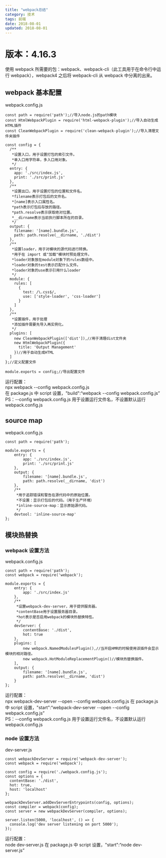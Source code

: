 ```yaml
---
title: "webpack总结"
category: 技术
tags: 前端
date: 2018-08-01
updated: 2018-08-01
---
```


# 版本：4.16.3

使用 webpack 所需要的包：webpack、webpack-cli（此工具用于在命令行中运行 webpack），webpack4 之后将 webpack-cli 从 webpack 中分离的出来。

## webpack 基本配置

webpack.config.js

```
const path = require('path');//导入node.js的path模块
const HtmlWebpackPlugin = require('html-webpack-plugin');//导入自动生成HTML插件
const CleanWebpackPlugin = require('clean-webpack-plugin');//导入清理文件夹插件

const config = {
  /**
   *设置入口，用于设置打包的索引文件。
   *单入口用字符串，多入口用对象。
   */
  entry: {
    app: './src/index.js',
    print: './src/print.js'
  },
  /**
   *设置出口，用于设置打包的位置和文件名。
   *filename表示打包后的文件名。
   *[name]表示入口属性名。
   *path表示打包后存放的路径。
   *path.resolve表示获取绝对位置。
   *__dirname表示当前执行脚本所在的目录。
   */
  output: {
    filename: '[name].bundle.js',
    path: path.resolve(__dirname, './dist')
  },
  /**
   *设置loader，用于对模块的源代码进行转换。
   *用于在 import 或"加载"模块时预处理文件。
   *loader对象放在module对象下的rules数组中。
   *loader对象的test表示匹配什么文件。
   *loader对象的use表示引用什么loader
   */
  module: {
    rules: [
      {
        test: /\.css$/,
        use: ['style-loader', 'css-loader']
      }
    ]
  },
  /**
   *设置插件，用于处理
   *添加插件需要先导入再实例化。
   */
  plugins: [
    new CleanWebpackPlugin(['dist']),//用于清理dist文件夹
    new HtmlWebpackPlugin({
      title: 'Output Management'
    })//用于自动生成HTML
  ]
};//定义配置文件

module.exports = config;//导出配置文件
```

运行配置：  
npx webpack --config webpack.config.js  
在 package.js 中 script 设置，"build":“webpack --config webpack.config.js”  
PS：--config webpack.config.js 用于设置运行文件名，不设置默认运行 webpack.config.js

## source map

webpack.config.js

```
const path = require('path');

module.exports = {
    entry: {
        app: './src/index.js',
        print: './src/print.js'
    },
    output: {
        filename: '[name].bundle.js',
        path: path.resolve(__dirname, 'dist')
    },
    /**
     *用于追踪错误和警告在源代码中的原始位置。
     *不设置：显示打包后的代码。（用于生产环境）
     *inline-source-map：显示原始源代码。
     */
    devtool: 'inline-source-map'
};
```

## 模块热替换

### webpack 设置方法

webpack.config.js

```
const path = require('path');
const webpack = require('webpack');

module.exports = {
    entry: {
        app: './src/index.js'
    },
    /**
     *设置webpack-dev-server，用于提供服务器。
     *contentBase用于设置服务器目录。
     *hot表示是否启用webpack的模块热替换特性。
     */
    devServer: {
        contentBase: './dist',
        hot: true
    },
    plugins: [
        new webpack.NamedModulesPlugin(),//当开启HMR的时候使用该插件会显示模块的相对路径。
        new webpack.HotModuleReplacementPlugin()//模块热替换插件。
    ],
    output: {
        filename: '[name].bundle.js',
        path: path.resolve(__dirname, 'dist')
    }
};
```

运行配置：  
npx webpack-dev-server --open --config webpack.config.js
在 package.js 中 script 设置，"start":“webpack-dev-server --open --config webpack.config.js”  
PS：--config webpack.config.js 用于设置运行文件名，不设置默认运行 webpack.config.js

### node 设置方法

dev-server.js

```
const webpackDevServer = require('webpack-dev-server');
const webpack = require('webpack');

const config = require('./webpack.config.js');
const options = {
  contentBase: './dist',
  hot: true,
  host: 'localhost'
};

webpackDevServer.addDevServerEntrypoints(config, options);
const compiler = webpack(config);
const server = new webpackDevServer(compiler, options);

server.listen(5000, 'localhost', () => {
  console.log('dev server listening on port 5000');
});
```

运行配置：  
node dev-server.js
在 package.js 中 script 设置，"start":“node dev-server.js”
